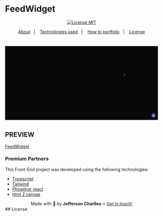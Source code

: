 # FeedWidget

<!-- <h1 align='center'>
  <img src='./screnn/logo.png'>
</h1> -->

<div align="center">
  <a href="https://opensource.org/licenses/MIT"><img alt="License MIT" src="https://img.shields.io/badge/license-MIT-brightgreen"></a>
</div>

<p align="center">
  <a href="#interrobang-what-is-inter">About</a>&nbsp;&nbsp;&nbsp;|&nbsp;&nbsp;&nbsp;
  <a href="#technologies">Technologies used</a>&nbsp;&nbsp;&nbsp;|&nbsp;&nbsp;&nbsp;
  <a href="#construction_worker-how-to-use-developing">How to portfolio</a>&nbsp;&nbsp;&nbsp;|&nbsp;&nbsp;&nbsp;
  <a href="#key-license">License</a>
</p>

<h1 align="center">
  <img alt="FrontHeat" style="" title="#FrontHeat" src="./screen/chrome_jNjWOaYESv.gif"/>
</h1>

## PREVIEW
<a href="https://feeedwidget-web.vercel.app/">FeedWidget</a>

### Premium Partners

This Front-End project was developed using the following technologies:

-   [Typescript][typescript]
-   [Tailwind][tailwind]
-   [Phosphor react][phosphor-react]
-   [html 2 canvas][html2canvas]



<div align='center'>
  Made with 💚  by <strong>Jefferson Charlles</strong> 🔥
  <a href='https://www.linkedin.com/in/jeffersoncharlles/'>Get in touch!</a>
</div>
## License

[typescript]: https://www.typescriptlang.org/
[tailwind]: https://tailwindcss.com/
[phosphor-react]: https://phosphoricons.com/
[html2canvas]: https://html2canvas.hertzen.com/
[sass]: https://sass-lang.com/
[react-icons]: https://react-icons.github.io/react-icons/
[react-toastify]: https://fkhadra.github.io/react-toastify/
[git]: https://git-scm.com
[license]: ./LICENSE
[linkedin]: https://www.linkedin.com/in/jeffersoncharlles/